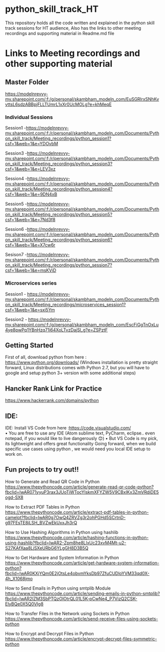 # python_skill_track_HT
This repository holds all the code written and explained in the python skill track sessions for HT audience, Also has the links to other meeting recordings and supporting material in Readme.md file


# Links to Meeting recordings and other supporting material 

## Master Folder
https://modelnrevvy-my.sharepoint.com/:f:/g/personal/skambham_modeln_com/EuSGRlrxSNhKvvttsL6sdzABBpjFLLTUmrL1xXr0UcMOLg?e=khMeqE

### Individual Sessions
Session1 -https://modelnrevvy-my.sharepoint.com/:f:/r/personal/skambham_modeln_com/Documents/Python_skill_track/Meeting_recordings/python_session1?csf=1&web=1&e=YDOvbM

Session3 -https://modelnrevvy-my.sharepoint.com/:f:/r/personal/skambham_modeln_com/Documents/Python_skill_track/Meeting_recordings/python_session3?csf=1&web=1&e=LEV3xz

Session4 -https://modelnrevvy-my.sharepoint.com/:f:/r/personal/skambham_modeln_com/Documents/Python_skill_track/Meeting_recordings/python_session4?csf=1&web=1&e=9DN4xB

Session5 -https://modelnrevvy-my.sharepoint.com/:f:/r/personal/skambham_modeln_com/Documents/Python_skill_track/Meeting_recordings/python_session5?csf=1&web=1&e=7Nd3f8

Session6 -https://modelnrevvy-my.sharepoint.com/:f:/r/personal/skambham_modeln_com/Documents/Python_skill_track/Meeting_recordings/python_session6?csf=1&web=1&e=X7cw6r

Sesison7 -https://modelnrevvy-my.sharepoint.com/:f:/r/personal/skambham_modeln_com/Documents/Python_skill_track/Meeting_recordings/python_session7?csf=1&web=1&e=msKViD

### Microservices series

Session1 - https://modelnrevvy-my.sharepoint.com/:f:/r/personal/skambham_modeln_com/Documents/Python_skill_track/Meeting_recordings/microservices_session1?csf=1&web=1&e=sxi5Ym

Session2 - https://modelnrevvy-my.sharepoint.com/:f:/g/personal/skambham_modeln_com/EscFiGgTnOxLu4ye8pwPq1YBnHzq71i64XoLTvzDajSl_g?e=ZSPztF

## Getting Started
First of all, download python from here : https://www.python.org/downloads/ (Windows installation is pretty straight forward, Linux distributions comes with Python 2.7, but you will have to google and setup python 3+ version with some additional steps)

## Hancker Rank Link for Practice
https://www.hackerrank.com/domains/python

## IDE:
IDE:
Install VS Code from here :https://code.visualstudio.com/  
•	You are free to use any IDE (Atom sublime text, PyCharm, eclipse.. even notepad, if you would like to live dangerously 😊)
•	But VS Code is my pick, its lightweight and offers great functionality
Going forward, when we build specific use cases using python , we would need you local IDE setup to work on.

## Fun projects to try out!!

How to Generate and Read QR Code in Python
https://www.thepythoncode.com/article/generate-read-qr-code-python?fbclid=IwAR071yyuP3rax3JUoTiWTocYIskmXFYZW5V9CBxIKx3ZmVRdiDE5ogd-SX8

How to Extract PDF Tables in Python
https://www.thepythoncode.com/article/extract-pdf-tables-in-python-camelot?fbclid=IwAR0g7OwQ4ZRVZg3r2ohPGHd5SCrtnD-g97FEsTE8iLSH_BVZwEkUxxJh3rQ

How to Use Hashing Algorithms in Python using hashlib
https://www.thepythoncode.com/article/hashing-functions-in-python-using-hashlib?fbclid=IwAR2-Zpm8he8LlxUc23xvM4Mt-u2-S27KAfXaa8LjSXeURbG6YLgGH8D3B5Q

How to Get Hardware and System Information in Python
https://www.thepythoncode.com/article/get-hardware-system-information-python?fbclid=IwAR0KXjYQm0E2jOtsLe4obvmYksDb97ZfuCUDloYVM33qd0X-4h_X1068jmo

How to Send Emails in Python using smtplib Module
https://www.thepythoncode.com/article/sending-emails-in-python-smtplib?fbclid=IwAR2IZM3SbPTQzOlOtrQL01L5K-pCwNe4_P7VizQ2CSK-ElyBQe0X5Q0VIg8

How to Transfer Files in the Network using Sockets in Python
https://www.thepythoncode.com/article/send-receive-files-using-sockets-python

How to Encrypt and Decrypt Files in Python
https://www.thepythoncode.com/article/encrypt-decrypt-files-symmetric-python
